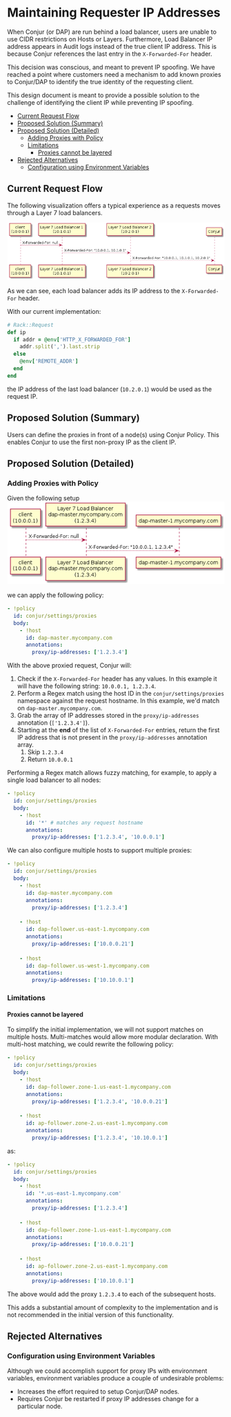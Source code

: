 # Maintaining Requester IP Addresses <!-- omit in toc --> 

When Conjur (or DAP) are run behind a load balancer, users are unable to use CIDR restrictions on Hosts or Layers. Furthermore, Load Balancer IP address appears in Audit logs instead of the true client IP address. This is because Conjur references the last entry in the `X-Forwarded-For` header.

This decision was conscious, and meant to prevent IP spoofing. We have reached a point where customers need a mechanism to add known proxies to Conjur/DAP to identify the true identity of the requesting client. 

This design document is meant to provide a possible solution to the challenge of identifying the client IP while preventing IP spoofing.

- [Current Request Flow](#current-request-flow)
- [Proposed Solution (Summary)](#proposed-solution-summary)
- [Proposed Solution (Detailed)](#proposed-solution-detailed)
  - [Adding Proxies with Policy](#adding-proxies-with-policy)
  - [Limitations](#limitations)
    - [Proxies cannot be layered](#proxies-cannot-be-layered)
- [Rejected Alternatives](#rejected-alternatives)
  - [Configuration using Environment Variables](#configuration-using-environment-variables)

## Current Request Flow

The following visualization offers a typical experience as a requests moves through a Layer 7 load balancers.

![](/design/diagrams/out/proxy-support-overview/proxy-support-overview.png)

As we can see, each load balancer adds its IP address to the `X-Forwarded-For` header.

With our current implementation:
```ruby
# Rack::Request
def ip
  if addr = @env['HTTP_X_FORWARDED_FOR']
    addr.split(',').last.strip
  else
    @env['REMOTE_ADDR']
  end
end
```
the IP address of the last load balancer (`10.2.0.1`) would be used as the request IP.

## Proposed Solution (Summary)
Users can define the proxies in front of a node(s) using Conjur Policy. This enables Conjur to use the first non-proxy IP as the client IP.

## Proposed Solution (Detailed)

### Adding Proxies with Policy

Given the following setup
![](/design/diagrams/out/proxy-master-node/proxy-master-node.png)

we can apply the following policy:
```yaml
- !policy
  id: conjur/settings/proxies
  body:
    - !host 
      id: dap-master.mycompany.com
      annotations:
        proxy/ip-addresses: ['1.2.3.4']
```

With the above proxied request, Conjur will:
1. Check if the `X-Forwarded-For` header has any values. In this example it will have the following string: `10.0.0.1, 1.2.3.4`. 
2. Perform a Regex match using the host ID in the `conjur/settings/proxies` namespace against the request hostname. In this example, we'd match on `dap-master.mycompany.com`.
3. Grab the array of IP addresses stored in the `proxy/ip-addresses` annotation (`['1.2.3.4']`).
4. Starting at the **end** of the list of `X-Forwarded-For` entries, return the first IP address that is not present in the `proxy/ip-addresses` annotation array.
   1. Skip `1.2.3.4`
   2. Return `10.0.0.1`


Performing a Regex match allows fuzzy matching, for example, to apply a single load balancer to all nodes:

```yaml
- !policy
  id: conjur/settings/proxies
  body:
    - !host
      id: '*' # matches any request hostname
      annotations:
        proxy/ip-addresses: ['1.2.3.4', '10.0.0.1']
```

We can also configure multiple hosts to support multiple proxies:

```yaml
- !policy
  id: conjur/settings/proxies
  body:
    - !host 
      id: dap-master.mycompany.com
      annotations:
        proxy/ip-addresses: ['1.2.3.4']

    - !host
      id: dap-follower.us-east-1.mycompany.com
      annotations:
        proxy/ip-addresses: ['10.0.0.21']

    - !host
      id: dap-follower.us-west-1.mycompany.com
      annotations:
        proxy/ip-addresses: ['10.10.0.1']
```

### Limitations

#### Proxies cannot be layered

To simplify the initial implementation, we will not support matches on multiple hosts. Multi-matches would allow more modular declaration. With multi-host matching, we could rewrite the following policy:

```yaml
- !policy
  id: conjur/settings/proxies
  body:
    - !host
      id: dap-follower.zone-1.us-east-1.mycompany.com
      annotations:
        proxy/ip-addresses: ['1.2.3.4', '10.0.0.21']

    - !host
      id: ap-follower.zone-2.us-east-1.mycompany.com
      annotations:
        proxy/ip-addresses: ['1.2.3.4', '10.10.0.1']
```

as:

```yaml
- !policy
  id: conjur/settings/proxies
  body:
    - !host 
      id: '*.us-east-1.mycompany.com'
      annotations:
        proxy/ip-addresses: ['1.2.3.4']

    - !host
      id: dap-follower.zone-1.us-east-1.mycompany.com
      annotations:
        proxy/ip-addresses: ['10.0.0.21']

    - !host
      id: ap-follower.zone-2.us-east-1.mycompany.com
      annotations:
        proxy/ip-addresses: ['10.10.0.1']
```

The above would add the proxy `1.2.3.4` to each of the subsequent hosts.

This adds a substantial amount of complexity to the implementation and is not recommended in the initial version of this functionality.

## Rejected Alternatives

### Configuration using Environment Variables

Although we could accomplish support for proxy IPs with environment variables, environment variables produce a couple of undesirable problems:

- Increases the effort required to setup Conjur/DAP nodes.
- Requires Conjur be restarted if proxy IP addresses change for a particular node.
